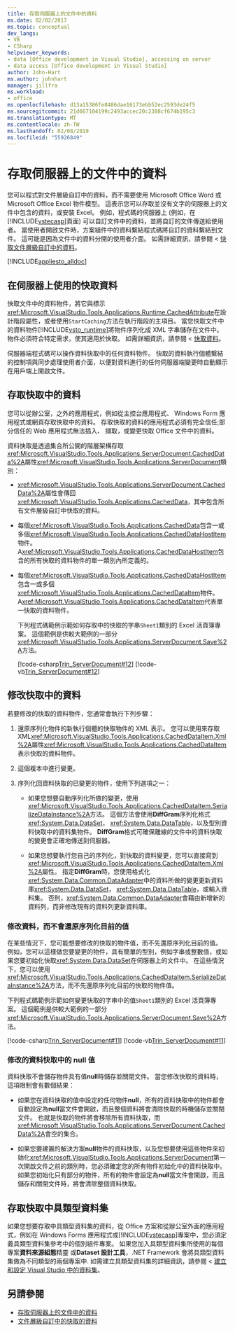```yaml
---
title: 存取伺服器上的文件中的資料
ms.date: 02/02/2017
ms.topic: conceptual
dev_langs:
- VB
- CSharp
helpviewer_keywords:
- data [Office development in Visual Studio], accessing on server
- data access [Office development in Visual Studio]
author: John-Hart
ms.author: johnhart
manager: jillfra
ms.workload:
- office
ms.openlocfilehash: d13a15386fe8486dae16173ebb52ec2593de24f5
ms.sourcegitcommit: 21d667104199c2493accec20c2388cf674b195c3
ms.translationtype: MT
ms.contentlocale: zh-TW
ms.lasthandoff: 02/08/2019
ms.locfileid: "55926849"
---
```

# <a name="access-data-in-documents-on-the-server"></a>存取伺服器上的文件中的資料
  您可以程式對文件層級自訂中的資料，而不需要使用 Microsoft Office Word 或 Microsoft Office Excel 物件模型。 這表示您可以存取並沒有文字的伺服器上的文件中包含的資料，或安裝 Excel。 例如，程式碼的伺服器上 (例如，在[!INCLUDE[vstecasp](../sharepoint/includes/vstecasp-md.md)]頁面) 可以自訂文件中的資料，並將自訂的文件傳送給使用者。 當使用者開啟文件時，方案組件中的資料繫結程式碼將自訂的資料繫結到文件。 這可能是因為文件中的資料分開的使用者介面。 如需詳細資訊，請參閱 <<c0> [ 快取文件層級自訂中的資料](../vsto/cached-data-in-document-level-customizations.md)。

 [!INCLUDE[appliesto_alldoc](../vsto/includes/appliesto-alldoc-md.md)]

## <a name="cache-data-for-use-on-a-server"></a>在伺服器上使用的快取資料
 快取文件中的資料物件，將它與標示<xref:Microsoft.VisualStudio.Tools.Applications.Runtime.CachedAttribute>在設計階段屬性，或者使用`StartCaching`方法在執行階段的主項目。 當您快取文件中的資料物件[!INCLUDE[vsto_runtime](../vsto/includes/vsto-runtime-md.md)]將物件序列化成 XML 字串儲存在文件中。 物件必須符合特定需求，使其適用於快取。 如需詳細資訊，請參閱 <<c0> [ 快取資料](../vsto/caching-data.md)。

 伺服器端程式碼可以操作資料快取中的任何資料物件。 快取的資料執行個體繫結的控制項與同步處理使用者介面，以便對資料進行的任何伺服器端變更時自動顯示在用戶端上開啟文件。

## <a name="access-data-in-the-cache"></a>存取快取中的資料
 您可以從辦公室，之外的應用程式，例如從主控台應用程式、 Windows Form 應用程式或網頁存取快取中的資料。 存取快取的資料的應用程式必須有完全信任;部分信任的 Web 應用程式無法插入、 擷取，或變更快取 Office 文件中的資料。

 資料快取是透過集合所公開的階層架構存取<xref:Microsoft.VisualStudio.Tools.Applications.ServerDocument.CachedData%2A>屬性<xref:Microsoft.VisualStudio.Tools.Applications.ServerDocument>類別：

- <xref:Microsoft.VisualStudio.Tools.Applications.ServerDocument.CachedData%2A>屬性會傳回<xref:Microsoft.VisualStudio.Tools.Applications.CachedData>，其中包含所有文件層級自訂中快取的資料。

- 每個<xref:Microsoft.VisualStudio.Tools.Applications.CachedData>包含一或多個<xref:Microsoft.VisualStudio.Tools.Applications.CachedDataHostItem>物件。 A<xref:Microsoft.VisualStudio.Tools.Applications.CachedDataHostItem>包含的所有快取的資料物件的單一類別內所定義的。

- 每個<xref:Microsoft.VisualStudio.Tools.Applications.CachedDataHostItem>包含一或多個<xref:Microsoft.VisualStudio.Tools.Applications.CachedDataItem>物件。 A<xref:Microsoft.VisualStudio.Tools.Applications.CachedDataItem>代表單一快取的資料物件。

  下列程式碼範例示範如何存取中的快取的字串`Sheet1`類別的 Excel 活頁簿專案。 這個範例是供較大範例的一部分<xref:Microsoft.VisualStudio.Tools.Applications.ServerDocument.Save%2A>方法。

  [!code-csharp[Trin_ServerDocument#12](../vsto/codesnippet/CSharp/Trin_ServerDocument/Form1.cs#12)]
  [!code-vb[Trin_ServerDocument#12](../vsto/codesnippet/VisualBasic/Trin_ServerDocument/Form1.vb#12)]

## <a name="modify-data-in-the-cache"></a>修改快取中的資料
 若要修改的快取的資料物件，您通常會執行下列步驟：

1.  還原序列化物件的新執行個體的快取物件的 XML 表示。 您可以使用來存取 XML<xref:Microsoft.VisualStudio.Tools.Applications.CachedDataItem.Xml%2A>屬性<xref:Microsoft.VisualStudio.Tools.Applications.CachedDataItem>表示快取的資料物件。

2.  這個複本中進行變更。

3.  序列化回資料快取的已變更的物件，使用下列選項之一：

    -   如果您想要自動序列化所做的變更，使用<xref:Microsoft.VisualStudio.Tools.Applications.CachedDataItem.SerializeDataInstance%2A>方法。 這個方法會使用**DiffGram**序列化格式<xref:System.Data.DataSet>， <xref:System.Data.DataTable>，以及型別資料快取中的資料集物件。 **DiffGram**格式可確保離線的文件中的資料快取的變更會正確地傳送到伺服器。

    -   如果您想要執行您自己的序列化，對快取的資料變更，您可以直接寫到<xref:Microsoft.VisualStudio.Tools.Applications.CachedDataItem.Xml%2A>屬性。 指定**DiffGram**時，您使用格式化<xref:System.Data.Common.DataAdapter>中的資料所做的變更更新資料庫<xref:System.Data.DataSet>， <xref:System.Data.DataTable>，或輸入資料集。 否則，<xref:System.Data.Common.DataAdapter>會藉由新增新的資料列，而非修改現有的資料列更新資料庫。

### <a name="modify-data-without-deserializing-the-current-value"></a>修改資料，而不會還原序列化目前的值
 在某些情況下，您可能想要修改的快取的物件值，而不先還原序列化目前的值。 例如，您可以這樣做您要變更的物件，具有簡單的型別，例如字串或整數值，或如果您要初始化快取<xref:System.Data.DataSet>在伺服器上的文件中。 在這些情況下，您可以使用<xref:Microsoft.VisualStudio.Tools.Applications.CachedDataItem.SerializeDataInstance%2A>方法，而不先還原序列化目前的快取的物件值。

 下列程式碼範例示範如何變更快取的字串中的值`Sheet1`類別的 Excel 活頁簿專案。 這個範例是供較大範例的一部分<xref:Microsoft.VisualStudio.Tools.Applications.ServerDocument.Save%2A>方法。

 [!code-csharp[Trin_ServerDocument#11](../vsto/codesnippet/CSharp/Trin_ServerDocument/Form1.cs#11)]
 [!code-vb[Trin_ServerDocument#11](../vsto/codesnippet/VisualBasic/Trin_ServerDocument/Form1.vb#11)]

### <a name="modify-null-values-in-the-data-cache"></a>修改的資料快取中的 null 值
 資料快取不會儲存物件具有值**null**時儲存並關閉文件。 當您修改快取的資料時，這項限制會有數個結果：

-   如果您在資料快取的值中設定的任何物件**null**，所有的資料快取中的物件都會自動設定為**null**當文件會開啟，而且整個資料將會清除快取的時機儲存並關閉文件。 也就是快取的物件將會移除所有資料快取，而<xref:Microsoft.VisualStudio.Tools.Applications.ServerDocument.CachedData%2A>會空的集合。

-   如果您要建置的解決方案**null**物件的資料快取，以及您想要使用這些物件來初始化<xref:Microsoft.VisualStudio.Tools.Applications.ServerDocument>第一次開啟文件之前的類別時，您必須確定您的所有物件初始化中的資料快取中。 如果您初始化只有部分的物件，所有的物件會設定為**null**當文件會開啟，而且儲存和關閉文件時，將會清除整個資料快取。

## <a name="access-typed-datasets-in-the-cache"></a>存取快取中具類型資料集
 如果您想要存取中具類型資料集的資料，從 Office 方案和從辦公室外面的應用程式，例如在 Windows Forms 應用程式或[!INCLUDE[vstecasp](../sharepoint/includes/vstecasp-md.md)]專案中，您必須定義具類型資料集參考中的個別組件專案。 如果您加入具類型資料集所使用的每個專案**資料來源組態**精靈 或**Dataset 設計工具**，.NET Framework 會將具類型資料集做為不同類型的兩個專案中. 如需建立具類型資料集的詳細資訊，請參閱 <<c0> [ 建立和設定 Visual Studio 中的資料集](../data-tools/create-and-configure-datasets-in-visual-studio.md)。

## <a name="see-also"></a>另請參閱

- [存取伺服器上的文件中的資料](../vsto/accessing-data-in-documents-on-the-server.md)
- [文件層級自訂中的快取的資料](../vsto/cached-data-in-document-level-customizations.md)